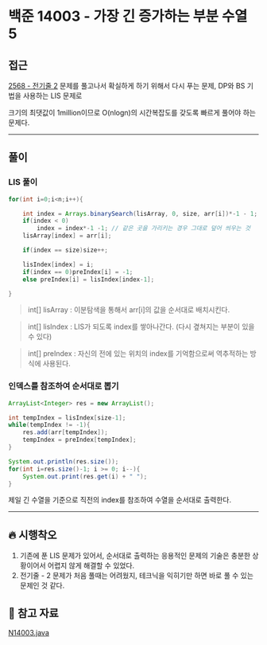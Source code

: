 # 백준 14003 - 가장 긴 증가하는 부분 수열 5

## 접근

[2568 - 전기줄 2](https://www.acmicpc.net/problem/2568) 문제를 풀고나서 확실하게 하기 위해서 다시 푸는 문제, DP와 BS 기법을 사용하는 LIS 문제로

크기의 최댓값이 1million이므로 O(nlogn)의 시간복잡도를 갖도록 빠르게 풀어야 하는 문제다.

---
## 풀이

### LIS 풀이

```java
for(int i=0;i<n;i++){

    int index = Arrays.binarySearch(lisArray, 0, size, arr[i])*-1 - 1;
    if(index < 0)
        index = index*-1 -1; // 같은 곳을 가리키는 경우 그대로 덮어 씌우는 것
    lisArray[index] = arr[i];

    if(index == size)size++;

    lisIndex[index] = i;
    if(index == 0)preIndex[i] = -1;
    else preIndex[i] = lisIndex[index-1];

}
```

> int[] lisArray : 이분탐색을 통해서 arr[i]의 값을 순서대로 배치시킨다.

> int[] lisIndex : LIS가 되도록 index를 쌓아나간다. (다시 곂쳐지는 부분이 있을 수 있다)

> int[] preIndex : 자신의 전에 있는 위치의 index를 기억함으로써 역추적하는 방식에 사용된다.

### 인덱스를 참조하여 순서대로 뽑기

```java
ArrayList<Integer> res = new ArrayList();

int tempIndex = lisIndex[size-1];
while(tempIndex != -1){
    res.add(arr[tempIndex]);
    tempIndex = preIndex[tempIndex];
}

System.out.println(res.size());
for(int i=res.size()-1; i >= 0; i--){
    System.out.print(res.get(i) + " ");
}
```

제일 긴 수열을 기준으로 직전의 index를 참조하여 수열을 순서대로 출력한다.




--- 
## 🔥 시행착오

1. 기존에 푼 LIS 문제가 있어서, 순서대로 출력하는 응용적인 문제의 기술은 충분한 상황이어서 어렵지 않게 해결할 수 있었다. 
2. 전기줄 - 2 문제가 처음 풀때는 어려웠지, 테크닉을 익히기만 하면 바로 풀 수 있는 문제인 것 같다.





## 💌 참고 자료

[N14003.java](https://github.com/Rurril/Problem-Solving/blob/Test/Problem-Solving/PS/DP/N14003.java)


